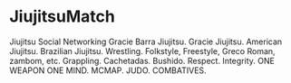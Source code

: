 # JiujitsuMatch
Jiujitsu Social Networking
Gracie Barra Jiujitsu.
Gracie Jiujitsu.
American Jiujitsu.
Brazilian Jiujitsu.
Wrestling. Folkstyle, Freestyle, Greco Roman, zambom, etc. 
Grappling.
Cachetadas.
Bushido.
Respect.
Integrity.
ONE WEAPON ONE MIND. 
MCMAP.
JUDO.
COMBATIVES.
